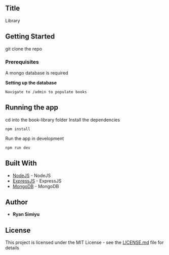 ## Title
Library

## Getting Started

git clone the repo

### Prerequisites

A mongo database is required

**Setting up the database**
```
Navigate to /admin to populate books
```

## Running the app
cd into the book-library folder
Install the dependencies
```node
npm install
```
Run the app in development
```node
npm run dev
```

## Built With

*   [NodeJS](https://nodejs.org/) - NodeJS
*   [ExpressJS](https://expressjs.com/) - ExpressJS
*   [MongoDB](https://docs.mongodb.com/) - MongoDB


## Author

*   **Ryan Simiyu** 

## License

This project is licensed under the MIT License - see the [LICENSE.md](LICENSE.md) file for details
